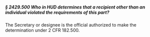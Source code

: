##### § 2429.500 Who in HUD determines that a recipient other than an individual violated the requirements of this part? #####

The Secretary or designee is the official authorized to make the determination under 2 CFR 182.500.